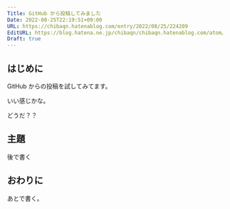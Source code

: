 ```yaml
---
Title: GitHub から投稿してみました
Date: 2022-08-25T22:19:51+09:00
URL: https://chibaqn.hatenablog.com/entry/2022/08/25/224209
EditURL: https://blog.hatena.ne.jp/chibaqn/chibaqn.hatenablog.com/atom/entry/4207112889911915389
Draft: true
---
```


## はじめに

GitHub からの投稿を試してみてます。

いい感じかな。

どうだ？？

## 主題

後で書く

## おわりに

あとで書く。
